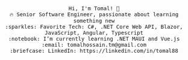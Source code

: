 <p align="center">
  <samp>
    Hi, I'm Tomal! 👋 <br>
    🔥 Senior Software Engineer, passionate about learning something new  <br>
    :sparkles: Favorite Tech: C#, .NET Core Web API, Blazor, JavaScript, Angular, Typescript <br>
    :notebook: I’m currently learning .NET MAUI and Vue.js  <br>
    :email:	tomalhossain.tm@gmail.com <br>
    :briefcase: LinkedIn: https://linkedin.com/in/tomal88 <br>
  </samp>
</p>

